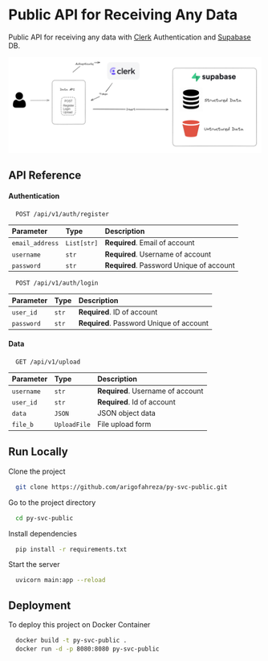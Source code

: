 
# Public API for Receiving Any Data
Public API for receiving any data with [Clerk](https://clerk.com) Authentication and [Supabase](https://supabase.com) DB.

![Flow](assets/flow.png)


## API Reference

#### Authentication

```http
  POST /api/v1/auth/register
```

| Parameter | Type     | Description                |
| :-------- | :------- | :------------------------- |
| `email_address` | `List[str]` | **Required**. Email of account |
| `username` | `str` | **Required**. Username of account |
| `password` | `str` | **Required**. Password Unique of account |

```http
  POST /api/v1/auth/login
```

| Parameter | Type     | Description                |
| :-------- | :------- | :------------------------- |
| `user_id` | `str` | **Required**. ID of account |
| `password` | `str` | **Required**. Password Unique of account |

#### Data

```http
  GET /api/v1/upload
```

| Parameter | Type     | Description                       |
| :-------- | :------- | :-------------------------------- |
| `username` | `str` | **Required**. Username of account |
| `user_id` | `str` | **Required**. Id of account |
| `data` | `JSON` | JSON object data |
| `file_b` | `UploadFile` | File upload form |



## Run Locally

Clone the project

```bash
  git clone https://github.com/arigofahreza/py-svc-public.git
```

Go to the project directory

```bash
  cd py-svc-public
```

Install dependencies

```bash
  pip install -r requirements.txt
```

Start the server

```bash
  uvicorn main:app --reload
```


## Deployment

To deploy this project on Docker Container

```bash
  docker build -t py-svc-public .
  docker run -d -p 8080:8080 py-svc-public
```

